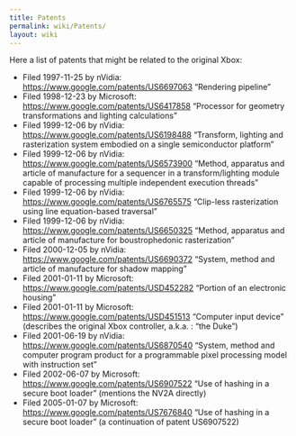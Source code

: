 ```yaml
---
title: Patents
permalink: wiki/Patents/
layout: wiki
---
```


Here a list of patents that might be related to the original Xbox:

-   Filed 1997-11-25 by nVidia:
    <https://www.google.com/patents/US6697063> “Rendering pipeline”
-   Filed 1998-12-23 by Microsoft:
    <https://www.google.com/patents/US6417858> “Processor for geometry
    transformations and lighting calculations”
-   Filed 1999-12-06 by nVidia:
    <https://www.google.com/patents/US6198488> “Transform, lighting and
    rasterization system embodied on a single semiconductor platform”
-   Filed 1999-12-06 by nVidia:
    <https://www.google.com/patents/US6573900> “Method, apparatus and
    article of manufacture for a sequencer in a transform/lighting
    module capable of processing multiple independent execution threads”
-   Filed 1999-12-06 by nVidia:
    <https://www.google.com/patents/US6765575> “Clip-less rasterization
    using line equation-based traversal”
-   Filed 1999-12-06 by nVidia:
    <https://www.google.com/patents/US6650325> “Method, apparatus and
    article of manufacture for boustrophedonic rasterization”
-   Filed 2000-12-05 by nVidia:
    <https://www.google.com/patents/US6690372> “System, method and
    article of manufacture for shadow mapping”
-   Filed 2001-01-11 by Microsoft:
    <https://www.google.com/patents/USD452282> “Portion of an electronic
    housing”
-   Filed 2001-01-11 by Microsoft:
    <https://www.google.com/patents/USD451513> “Computer input device”
    (describes the original Xbox controller, a.k.a. : “the Duke”)
-   Filed 2001-06-19 by nVidia:
    <https://www.google.com/patents/US6870540> “System, method and
    computer program product for a programmable pixel processing model
    with instruction set”
-   Filed 2002-06-07 by Microsoft:
    <https://www.google.com/patents/US6907522> “Use of hashing in a
    secure boot loader” (mentions the NV2A directly)
-   Filed 2005-01-07 by Microsoft:
    <https://www.google.com/patents/US7676840> “Use of hashing in a
    secure boot loader” (a continuation of patent US6907522)

